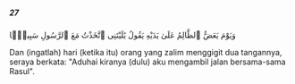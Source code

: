 ##### 27

<span class="ayah">وَيَوْمَ يَعَضُّ ٱلظَّالِمُ عَلَىٰ يَدَيْهِ يَقُولُ يَٰلَيْتَنِى ٱتَّخَذْتُ مَعَ ٱلرَّسُولِ سَبِيلًۭا</span>

<span class="ayah_translation">Dan (ingatlah) hari (ketika itu) orang yang zalim menggigit dua tangannya, seraya berkata: "Aduhai kiranya (dulu) aku mengambil jalan bersama-sama Rasul".</span>
